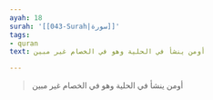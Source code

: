 ```yaml
---
ayah: 18
surah: '[[043-Surah|سورة]]'
tags:
- quran
text: أومن ينشأ في الحلية وهو في الخصام غير مبين

---
```

> أومن ينشأ في الحلية وهو في الخصام غير مبين
